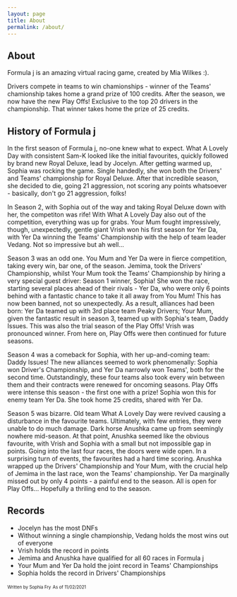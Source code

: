 ```yaml
---
layout: page
title: About
permalink: /about/
---
```


## About 
Formula j is an amazing virtual racing game, created by Mia Wilkes :).

Drivers compete in teams to win chamionships - winner of the Teams' chamionship takes home a grand prize of 100 credits.
After the season, we now have the new Play Offs! Exclusive to the top 20 drivers in the championship. That winner takes home the prize of 25 credits.

## History of Formula j

In the first season of Formula j, no-one knew what to expect. What A Lovely Day with consistent Sam-K looked like the initial favourites, quickly followed by brand new Royal Deluxe, lead by Jocelyn. After getting warmed up, Sophia was rocking the game. Single handedly, she won both the Drivers' and Teams' championship for Royal Deluxe. 
After that incredible season, she decided to die, going 21 aggression, not scoring any points whatsoever - basically, don't go 21 aggression, folks!

In Season 2, with Sophia out of the way and taking Royal Deluxe down with her, the competiton was rife! With What A Lovely Day also out of the competition, everything was up for grabs. Your Mum fought impressively, though, unexpectedly, gentle giant Vrish won his first season for Yer Da, with Yer Da winning the Teams' Championship with the help of team leader Vedang. Not so impressive but ah well... 

Season 3 was an odd one. You Mum and Yer Da were in fierce competition, taking every win, bar one, of the season. Jemima, took the Drivers' Championship, whilst Your Mum took the Teams' Championship by hiring a very special guest driver: Season 1 winner, Sophia! She won the race, starting several places ahead of their rivals - Yer Da, who were only 6 points behind with a fantastic chance to take it all away from You Mum! This has now been banned, not so unexpectedly. As a result, alliances had been born: Yer Da teamed up with 3rd place team Peaky Drivers; Your Mum, given the fantastic result in season 3, teamed up with Sophia's team, Daddy Issues.
This was also the trial season of the Play Offs! Vrish was pronounced winner. From here on, Play Offs were then continued for future seasons.

Season 4 was a comeback for Sophia, with her up-and-coming team: Daddy Issues! The new alliances seemed to work phenomenally: Sophia won Driver's Championship, and Yer Da narrowly won Teams', both for the second time. Outstandingly, these four teams also took every win between them and their contracts were renewed for oncoming seasons.
Play Offs were intense this season - the first one with a prize! Sophia won this for enemy team Yer Da. She took home 25 credits, shared with Yer Da.

Season 5 was bizarre. Old team What A Lovely Day were revived causing a disturbance in the favourite teams. Ultimately, with few entries, they were unable to do much damage. Dark horse Anushka came up from seemingly nowhere mid-season. At that point, Anushka seemed like the obvious favourite, with Vrish and Sophia with a small but not impossible gap in points. Going into the last four races, the doors were wide open. In a surprising turn of events, the favourites had a hard time scoring. Anushka wrapped up the Drivers' Championship and Your Mum, with the crucial help of Jemima in the last race, won the Teams' championship. Yer Da marginally missed out by only 4 points - a painful end to the season.
All is open for Play Offs... Hopefully a thriling end to the season. 

## Records

* Jocelyn has the most DNFs
* Without winning a single championship, Vedang holds the most wins out of everyone
* Vrish holds the record in points
* Jemima and Anushka have qualified for all 60 races in Formula j
* Your Mum and Yer Da hold the joint record in Teams' Championships
* Sophia holds the record in Drivers' Championships



<sub><sup>Written by Sophia Fry</sup></sub>
<sub><sup>As of 11/02/2021</sup></sub>
